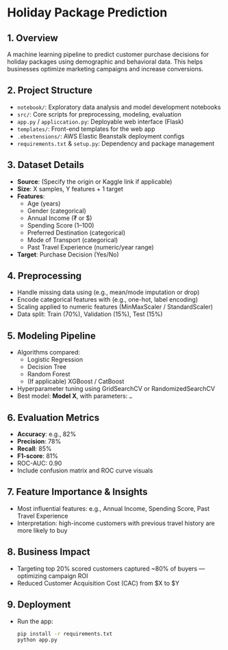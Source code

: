 # Holiday Package Prediction

## 1. Overview
A machine learning pipeline to predict customer purchase decisions for holiday packages using demographic and behavioral data. This helps businesses optimize marketing campaigns and increase conversions.

## 2. Project Structure
- `notebook/`: Exploratory data analysis and model development notebooks  
- `src/`: Core scripts for preprocessing, modeling, evaluation  
- `app.py` / `appliccation.py`: Deployable web interface (Flask)  
- `templates/`: Front-end templates for the web app  
- `.ebextensions/`: AWS Elastic Beanstalk deployment configs  
- `requirements.txt` & `setup.py`: Dependency and package management 

## 3. Dataset Details
- **Source**: (Specify the origin or Kaggle link if applicable)
- **Size**: X samples, Y features + 1 target
- **Features**:
  - Age (years)  
  - Gender (categorical)  
  - Annual Income (₹ or $)  
  - Spending Score (1–100)  
  - Preferred Destination (categorical)  
  - Mode of Transport (categorical)  
  - Past Travel Experience (numeric/year range)  
- **Target**: Purchase Decision (Yes/No)

## 4. Preprocessing
- Handle missing data using (e.g., mean/mode imputation or drop)
- Encode categorical features with (e.g., one-hot, label encoding)
- Scaling applied to numeric features (MinMaxScaler / StandardScaler)
- Data split: Train (70%), Validation (15%), Test (15%)

## 5. Modeling Pipeline
- Algorithms compared:
  - Logistic Regression  
  - Decision Tree  
  - Random Forest  
  - (If applicable) XGBoost / CatBoost  
- Hyperparameter tuning using GridSearchCV or RandomizedSearchCV
- Best model: **Model X**, with parameters: `…`

## 6. Evaluation Metrics
- **Accuracy**: e.g., 82%  
- **Precision**: 78%  
- **Recall**: 85%  
- **F1-score**: 81%  
- ROC-AUC: 0.90  
- Include confusion matrix and ROC curve visuals

## 7. Feature Importance & Insights
- Most influential features: e.g., Annual Income, Spending Score, Past Travel Experience
- Interpretation: high-income customers with previous travel history are more likely to buy

## 8. Business Impact
- Targeting top 20% scored customers captured ~80% of buyers — optimizing campaign ROI
- Reduced Customer Acquisition Cost (CAC) from $X to $Y

## 9. Deployment
- Run the app:
  ```bash
  pip install -r requirements.txt
  python app.py
